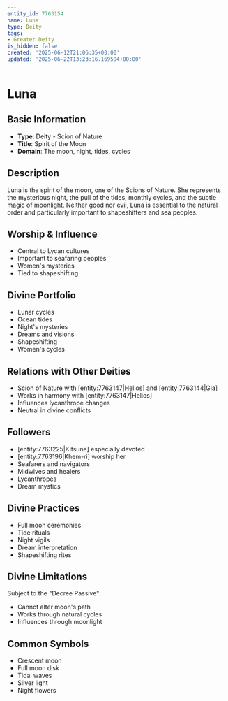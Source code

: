 ```yaml
---
entity_id: 7763154
name: Luna
type: Deity
tags:
- Greater Deity
is_hidden: false
created: '2025-06-12T21:06:35+00:00'
updated: '2025-06-22T13:23:16.169584+00:00'
---
```


# Luna

## Basic Information

- **Type**: Deity - Scion of Nature
- **Title**: Spirit of the Moon
- **Domain**: The moon, night, tides, cycles

## Description

Luna is the spirit of the moon, one of the Scions of Nature. She represents the mysterious night, the pull of the tides, monthly cycles, and the subtle magic of moonlight. Neither good nor evil, Luna is essential to the natural order and particularly important to shapeshifters and sea peoples.

## Worship & Influence

- Central to Lycan cultures
- Important to seafaring peoples
- Women's mysteries
- Tied to shapeshifting

## Divine Portfolio

- Lunar cycles
- Ocean tides
- Night's mysteries
- Dreams and visions
- Shapeshifting
- Women's cycles

## Relations with Other Deities

- Scion of Nature with [entity:7763147|Helios] and [entity:7763144|Gia]
- Works in harmony with [entity:7763147|Helios]
- Influences lycanthrope changes
- Neutral in divine conflicts

## Followers

- [entity:7763225|Kitsune] especially devoted
- [entity:7763196|Khem-ri] worship her
- Seafarers and navigators
- Midwives and healers
- Lycanthropes
- Dream mystics

## Divine Practices

- Full moon ceremonies
- Tide rituals
- Night vigils
- Dream interpretation
- Shapeshifting rites

## Divine Limitations

Subject to the "Decree Passive":

- Cannot alter moon's path
- Works through natural cycles
- Influences through moonlight

## Common Symbols

- Crescent moon
- Full moon disk
- Tidal waves
- Silver light
- Night flowers